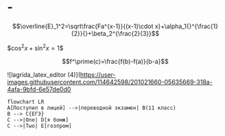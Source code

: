 # -
$$\overline{E}_1^2=\sqrt\frac{Fa^{x-1}}{(x-1)\cdot x}+\alpha_1{}^{\frac{1}{2}}{}+\beta_2^{\frac{2}{3}}$$

$$\cos^{2}x+\sin^{2}x=1\$$

$$f^\prime(c)=\frac{f(b)-f(a)}{b-a}$$


![lagrida_latex_editor (4)](https://user-images.githubusercontent.com/114642598/201021660-05635669-318a-4afa-9bfd-6e57de0d0
```mermaid
flowchart LR
A[Поступил в лицей] -->|переводной экзамен| B(11 класс)
B --> C{ЕГЭ}
C -->|One| D[я бомж]
C -->|Two| E[гозпром]
```
